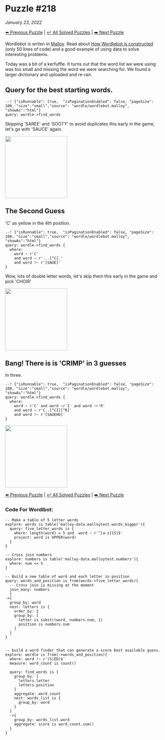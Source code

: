 # Puzzle #218
_January 23, 2022_

[⬅️ Previous Puzzle](wordle217.md)   |   [↩️ All Solved Puzzles](wordle5.md)  |  [➡️ Next Puzzle](wordle219.md)

Wordlebot is writen in [Malloy](https://github.com/looker-open-source/malloy/). Read about [How Wordlebot is constructed](wordle.md) (only 50 lines of code) and a good example of using data to solve interesting problems.

Today was a bit of a kerfuffle.  It turns out that the word list we were using was too small and missing the
word we were searching for.  We found a larger dictionary and uploaded and re-ran.


## Query for the best starting words.

```malloy
--! {"isRunnable": true,  "isPaginationEnabled": false, "pageSize": 100, "size":"small","source": "wordle/wordlebot.malloy", "showAs":"html"}
query: wordle->find_words
```

Skipping 'SAREE' and 'SOOTY' to avoid duplicates this early in the game, let's go with 'SAUCE' again.

<img src="/malloy/img/wordle218a.png" style="width: 200px">

## The Second Guess
'C' as yellow in the 4th position.

```malloy
--! {"isRunnable": true,  "isPaginationEnabled": false, "pageSize": 100, "size":"small","source": "wordle/wordlebot.malloy", "showAs":"html"}
query: wordle->find_words {
  where:
    word ~ r'C'
    and word ~ r'...[^C].'
    and word !~ r'[SAUE]'
}
```

Wow, lots of double letter words, let's skip them this early in the game and pick 'CHOIR'

<img src="/malloy/img/wordle218b.png" style="width: 200px">

## Bang!  There is is 'CRIMP' in 3 guesses
In three.

```malloy
--! {"isRunnable": true,  "isPaginationEnabled": false, "pageSize": 100, "size":"small","source": "wordle/wordlebot.malloy", "showAs":"html"}
query: wordle->find_words {
  where:
    word ~ r'C' and word ~r'I' and word ~r'R'
    and word ~ r'C..[^CI][^R]'
    and word !~ r'[SAUEHO]'
}
```

<img src="/malloy/img/wordle218c.png" style="width: 200px">


[⬅️ Previous Puzzle](wordle217.md)   |   [↩️ All Solved Puzzles](wordle5.md)  |  [➡️ Next Puzzle](wordle219.md)


### Code For Wordlbot:

```malloy
-- Make a table of 5 letter words
explore: words is table('malloy-data.malloytest.words_bigger'){
  query: five_letter_words is {
    where: length(word) = 5 and  word ~ r'^[a-z]{5}$'
    project: word is UPPER(word)
  }
}

-- Cross join numbers
explore: numbers is table('malloy-data.malloytest.numbers'){
  where: num <= 5
}

-- Build a new table of word and each letter in position
query: words_and_position is from(words->five_letter_words){
  -- Cross join is missing at the moment
  join_many: numbers
  }
->{
  group_by: word
  nest: letters is {
    order_by: 2
    group_by: [
      letter is substr(word, numbers.num, 1)
      position is numbers.num
    ]
  }
}


-- build a word finder that can generate a score best available guess.
explore: wordle is from(->words_and_position){
  where: word !~ r'(S|ED)$'
  measure: word_count is count()

  query: find_words is {
    group_by: [
      letters.letter
      letters.position
    ]
    aggregate: word_count
    nest: words_list is {
      group_by: word
    }
  }
  ->{
    group_by: words_list.word
    aggregate: score is word_count.sum()
  }
}

```
